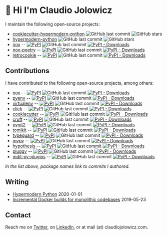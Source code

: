 # 👋 Hi I'm Claudio Jolowicz

I maintain the following open-source projects:

<!-- [[[cog

repos = [
    "cjolowicz/cookiecutter-hypermodern-python",
    "cjolowicz/hypermodern-python",
]

for repo in repos:
    org, _, package = repo.partition("/")
    entry = f"""\
- [{package}](https://github.com/{repo})
  ![GitHub last commit](https://img.shields.io/github/last-commit/{repo}?logo=python&style=flat-square)
  ![GitHub stars](https://img.shields.io/github/stars/{repo}?style=social&style=flat-square)
"""
    cog.out(entry)

repos = [
    "theacodes/nox",
    "cjolowicz/nox-poetry",
    "cjolowicz/retrocookie",
]

for repo in repos:
    org, _, package = repo.partition("/")
    entry = f"""\
- [{package}](https://github.com/{repo}) --
  [![PyPI](https://img.shields.io/pypi/v/{package}?style=flat-square)](https://pypi.org/project/{package})
  ![GitHub last commit](https://img.shields.io/github/last-commit/{repo}?logo=python&style=flat-square)
  [![PyPI - Downloads](https://img.shields.io/pypi/dm/{package}?style=flat-square)](https://pypistats.org/packages/{package})
"""
    cog.out(entry)

]]] -->
- [cookiecutter-hypermodern-python](https://github.com/cjolowicz/cookiecutter-hypermodern-python)
  ![GitHub last commit](https://img.shields.io/github/last-commit/cjolowicz/cookiecutter-hypermodern-python?logo=python&style=flat-square)
  ![GitHub stars](https://img.shields.io/github/stars/cjolowicz/cookiecutter-hypermodern-python?style=social&style=flat-square)
- [hypermodern-python](https://github.com/cjolowicz/hypermodern-python)
  ![GitHub last commit](https://img.shields.io/github/last-commit/cjolowicz/hypermodern-python?logo=python&style=flat-square)
  ![GitHub stars](https://img.shields.io/github/stars/cjolowicz/hypermodern-python?style=social&style=flat-square)
- [nox](https://github.com/theacodes/nox) --
  [![PyPI](https://img.shields.io/pypi/v/nox?style=flat-square)](https://pypi.org/project/nox)
  ![GitHub last commit](https://img.shields.io/github/last-commit/theacodes/nox?logo=python&style=flat-square)
  [![PyPI - Downloads](https://img.shields.io/pypi/dm/nox?style=flat-square)](https://pypistats.org/packages/nox)
- [nox-poetry](https://github.com/cjolowicz/nox-poetry) --
  [![PyPI](https://img.shields.io/pypi/v/nox-poetry?style=flat-square)](https://pypi.org/project/nox-poetry)
  ![GitHub last commit](https://img.shields.io/github/last-commit/cjolowicz/nox-poetry?logo=python&style=flat-square)
  [![PyPI - Downloads](https://img.shields.io/pypi/dm/nox-poetry?style=flat-square)](https://pypistats.org/packages/nox-poetry)
- [retrocookie](https://github.com/cjolowicz/retrocookie) --
  [![PyPI](https://img.shields.io/pypi/v/retrocookie?style=flat-square)](https://pypi.org/project/retrocookie)
  ![GitHub last commit](https://img.shields.io/github/last-commit/cjolowicz/retrocookie?logo=python&style=flat-square)
  [![PyPI - Downloads](https://img.shields.io/pypi/dm/retrocookie?style=flat-square)](https://pypistats.org/packages/retrocookie)
<!-- [[[end]]] -->

## Contributions

I have contributed to the following open-source projects, among others:

<!-- [[[cog

repos = [
    "theacodes/nox",
    "pyenv/pyenv",
    "pypa/virtualenv",
    "pallets/click",
    "cookiecutter/cookiecutter",
    "cruft/cruft",
    "libgit2/pygit2",
    "sdispater/tomlkit",
    "agronholm/typeguard",
    "python/mypy",
    "HypothesisWorks/hypothesis",
    "pytest-dev/pluggy",
    "executablebooks/mdit-py-plugins",
]

for repo in repos:
    org, _, package = repo.partition("/")

    if package == "click":
        url = "https://github.com/pallets/click/pull/1582/commits/b38cb0e2b1372c933ea42975632ee5792cef08cf"
    else:
        url = f"https://github.com/{org}/{package}/commits?author=cjolowicz"

    entry = f"""\
- [{package}]({url}) --
  [![PyPI](https://img.shields.io/pypi/v/{package}?style=flat-square)](https://pypi.org/project/{package})
  ![GitHub last commit](https://img.shields.io/github/last-commit/{repo}?logo=python&style=flat-square)
  [![PyPI - Downloads](https://img.shields.io/pypi/dm/{package}?style=flat-square)](https://pypistats.org/packages/{package})
"""
    cog.out(entry)

]]] -->
- [nox](https://github.com/theacodes/nox/commits?author=cjolowicz) --
  [![PyPI](https://img.shields.io/pypi/v/nox?style=flat-square)](https://pypi.org/project/nox)
  ![GitHub last commit](https://img.shields.io/github/last-commit/theacodes/nox?logo=python&style=flat-square)
  [![PyPI - Downloads](https://img.shields.io/pypi/dm/nox?style=flat-square)](https://pypistats.org/packages/nox)
- [pyenv](https://github.com/pyenv/pyenv/commits?author=cjolowicz) --
  [![PyPI](https://img.shields.io/pypi/v/pyenv?style=flat-square)](https://pypi.org/project/pyenv)
  ![GitHub last commit](https://img.shields.io/github/last-commit/pyenv/pyenv?logo=python&style=flat-square)
  [![PyPI - Downloads](https://img.shields.io/pypi/dm/pyenv?style=flat-square)](https://pypistats.org/packages/pyenv)
- [virtualenv](https://github.com/pypa/virtualenv/commits?author=cjolowicz) --
  [![PyPI](https://img.shields.io/pypi/v/virtualenv?style=flat-square)](https://pypi.org/project/virtualenv)
  ![GitHub last commit](https://img.shields.io/github/last-commit/pypa/virtualenv?logo=python&style=flat-square)
  [![PyPI - Downloads](https://img.shields.io/pypi/dm/virtualenv?style=flat-square)](https://pypistats.org/packages/virtualenv)
- [click](https://github.com/pallets/click/pull/1582/commits/b38cb0e2b1372c933ea42975632ee5792cef08cf) --
  [![PyPI](https://img.shields.io/pypi/v/click?style=flat-square)](https://pypi.org/project/click)
  ![GitHub last commit](https://img.shields.io/github/last-commit/pallets/click?logo=python&style=flat-square)
  [![PyPI - Downloads](https://img.shields.io/pypi/dm/click?style=flat-square)](https://pypistats.org/packages/click)
- [cookiecutter](https://github.com/cookiecutter/cookiecutter/commits?author=cjolowicz) --
  [![PyPI](https://img.shields.io/pypi/v/cookiecutter?style=flat-square)](https://pypi.org/project/cookiecutter)
  ![GitHub last commit](https://img.shields.io/github/last-commit/cookiecutter/cookiecutter?logo=python&style=flat-square)
  [![PyPI - Downloads](https://img.shields.io/pypi/dm/cookiecutter?style=flat-square)](https://pypistats.org/packages/cookiecutter)
- [cruft](https://github.com/cruft/cruft/commits?author=cjolowicz) --
  [![PyPI](https://img.shields.io/pypi/v/cruft?style=flat-square)](https://pypi.org/project/cruft)
  ![GitHub last commit](https://img.shields.io/github/last-commit/cruft/cruft?logo=python&style=flat-square)
  [![PyPI - Downloads](https://img.shields.io/pypi/dm/cruft?style=flat-square)](https://pypistats.org/packages/cruft)
- [pygit2](https://github.com/libgit2/pygit2/commits?author=cjolowicz) --
  [![PyPI](https://img.shields.io/pypi/v/pygit2?style=flat-square)](https://pypi.org/project/pygit2)
  ![GitHub last commit](https://img.shields.io/github/last-commit/libgit2/pygit2?logo=python&style=flat-square)
  [![PyPI - Downloads](https://img.shields.io/pypi/dm/pygit2?style=flat-square)](https://pypistats.org/packages/pygit2)
- [tomlkit](https://github.com/sdispater/tomlkit/commits?author=cjolowicz) --
  [![PyPI](https://img.shields.io/pypi/v/tomlkit?style=flat-square)](https://pypi.org/project/tomlkit)
  ![GitHub last commit](https://img.shields.io/github/last-commit/sdispater/tomlkit?logo=python&style=flat-square)
  [![PyPI - Downloads](https://img.shields.io/pypi/dm/tomlkit?style=flat-square)](https://pypistats.org/packages/tomlkit)
- [typeguard](https://github.com/agronholm/typeguard/commits?author=cjolowicz) --
  [![PyPI](https://img.shields.io/pypi/v/typeguard?style=flat-square)](https://pypi.org/project/typeguard)
  ![GitHub last commit](https://img.shields.io/github/last-commit/agronholm/typeguard?logo=python&style=flat-square)
  [![PyPI - Downloads](https://img.shields.io/pypi/dm/typeguard?style=flat-square)](https://pypistats.org/packages/typeguard)
- [mypy](https://github.com/python/mypy/commits?author=cjolowicz) --
  [![PyPI](https://img.shields.io/pypi/v/mypy?style=flat-square)](https://pypi.org/project/mypy)
  ![GitHub last commit](https://img.shields.io/github/last-commit/python/mypy?logo=python&style=flat-square)
  [![PyPI - Downloads](https://img.shields.io/pypi/dm/mypy?style=flat-square)](https://pypistats.org/packages/mypy)
- [hypothesis](https://github.com/HypothesisWorks/hypothesis/commits?author=cjolowicz) --
  [![PyPI](https://img.shields.io/pypi/v/hypothesis?style=flat-square)](https://pypi.org/project/hypothesis)
  ![GitHub last commit](https://img.shields.io/github/last-commit/HypothesisWorks/hypothesis?logo=python&style=flat-square)
  [![PyPI - Downloads](https://img.shields.io/pypi/dm/hypothesis?style=flat-square)](https://pypistats.org/packages/hypothesis)
- [pluggy](https://github.com/pytest-dev/pluggy/commits?author=cjolowicz) --
  [![PyPI](https://img.shields.io/pypi/v/pluggy?style=flat-square)](https://pypi.org/project/pluggy)
  ![GitHub last commit](https://img.shields.io/github/last-commit/pytest-dev/pluggy?logo=python&style=flat-square)
  [![PyPI - Downloads](https://img.shields.io/pypi/dm/pluggy?style=flat-square)](https://pypistats.org/packages/pluggy)
- [mdit-py-plugins](https://github.com/executablebooks/mdit-py-plugins/commits?author=cjolowicz) --
  [![PyPI](https://img.shields.io/pypi/v/mdit-py-plugins?style=flat-square)](https://pypi.org/project/mdit-py-plugins)
  ![GitHub last commit](https://img.shields.io/github/last-commit/executablebooks/mdit-py-plugins?logo=python&style=flat-square)
  [![PyPI - Downloads](https://img.shields.io/pypi/dm/mdit-py-plugins?style=flat-square)](https://pypistats.org/packages/mdit-py-plugins)
<!-- [[[end]]] -->

*In the list above, package names link to commits I authored.*

## Writing

- [Hypermodern Python](https://cjolowicz.github.io/posts/hypermodern-python-01-setup/) 2020-01-01
- [Incremental Docker builds for monolithic codebases](https://cjolowicz.github.io/posts/incremental-docker-builds-for-monolithic-codebases/) 2019-05-23

## Contact

Reach me on [Twitter], on [LinkedIn], or at mail (at) claudiojolowicz.com.

[Twitter]: https://twitter.com/cjolowicz
[LinkedIn]: https://linkedin.com/in/cjolowicz
